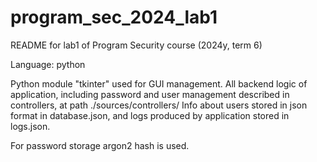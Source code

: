 # program_sec_2024_lab1

README for lab1 of Program Security course (2024y, term 6)

Language: python

Python module "tkinter" used for GUI management. All backend logic of application, including password and user management described in controllers, at path ./sources/controllers/
Info about users stored in json format in database.json, and logs produced by application stored in logs.json.

For password storage argon2 hash is used.
